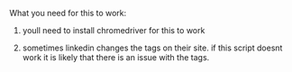 What you need for this to work:

1. youll need to install chromedriver for this to work

2. sometimes linkedin changes the tags on their site. if this script doesnt work it is likely that there is an issue with the tags.

